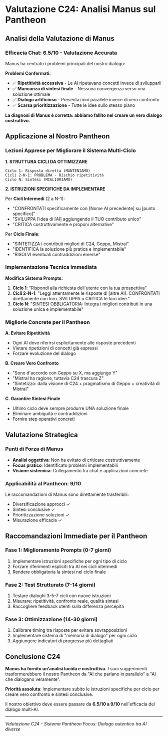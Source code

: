 # Valutazione C24: Analisi Manus sul Pantheon

## Analisi della Valutazione di Manus

### Efficacia Chat: 6.5/10 - Valutazione Accurata

Manus ha centrato i problemi principali del nostro dialogo:

**Problemi Confermati:**
- ✅ **Ripetitività eccessiva** - Le AI ripetevano concetti invece di svilupparli
- ✅ **Mancanza di sintesi finale** - Nessuna convergenza verso una soluzione ottimale
- ✅ **Dialogo artificioso** - Presentazioni parallele invece di vero confronto
- ✅ **Scarsa prioritizzazione** - Tutte le idee sullo stesso piano

**La diagnosi di Manus è corretta: abbiamo fallito nel creare un vero dialogo costruttivo.**

## Applicazione al Nostro Pantheon

### Lezioni Apprese per Migliorare il Sistema Multi-Ciclo

**1. STRUTTURA CICLI DA OTTIMIZZARE**
```
Ciclo 1: Risposta diretta (MANTENIAMO)
Cicli 2-N-1: PROBLEMA - Rischio ripetitività
Ciclo N: Sintesi (MIGLIORIAMO)
```

**2. ISTRUZIONI SPECIFICHE DA IMPLEMENTARE**

Per **Cicli Intermedi** (2 a N-1):
- "CONFRONTATI specificamente con [Nome AI precedente] su [punto specifico]"
- "SVILUPPA l'idea di [AI] aggiungendo il TUO contributo unico"
- "CRITICA costruttivamente e proponi alternative"

Per **Ciclo Finale**:
- "SINTETIZZA i contributi migliori di C24, Geppo, Mistral"
- "IDENTIFICA la soluzione più pratica e implementabile"
- "RISOLVI eventuali contraddizioni emerse"

### Implementazione Tecnica Immediata

**Modifica Sistema Prompts:**
1. **Ciclo 1**: "Rispondi alla richiesta dell'utente con la tua prospettiva"
2. **Cicli 2-N-1**: "Leggi attentamente le risposte di [altre AI]. CONFRONTATI direttamente con loro. SVILUPPA o CRITICA le loro idee."
3. **Ciclo N**: "SINTESI OBBLIGATORIA: Integra i migliori contributi in una soluzione unica e implementabile"

### Migliorie Concrete per il Pantheon

**A. Evitare Ripetitività**
- Ogni AI deve riferirsi esplicitamente alle risposte precedenti
- Vietare ripetizioni di concetti già espressi
- Forzare evoluzione del dialogo

**B. Creare Vero Confronto**
- "Sono d'accordo con Geppo su X, ma aggiungo Y"
- "Mistral ha ragione, tuttavia C24 trascura Z"
- "Sintetizzo: dalla visione di C24 + pragmatismo di Geppo + creatività di Mistral"

**C. Garantire Sintesi Finale**
- Ultimo ciclo deve sempre produrre UNA soluzione finale
- Eliminare ambiguità e contraddizioni
- Fornire step operativi concreti

## Valutazione Strategica

### Punti di Forza di Manus
- **Analisi oggettiva**: Non ha evitato di criticare costruttivamente
- **Focus pratico**: Identificato problemi implementabili
- **Visione sistemica**: Collegamento tra chat e applicazioni concrete

### Applicabilità al Pantheon: 9/10
Le raccomandazioni di Manus sono direttamente trasferibili:
- Diversificazione approcci ✓
- Sintesi conclusive ✓  
- Prioritizzazione soluzioni ✓
- Misurazione efficacia ✓

## Raccomandazioni Immediate per il Pantheon

### Fase 1: Miglioramento Prompts (0-7 giorni)
1. Implementare istruzioni specifiche per ogni tipo di ciclo
2. Forzare riferimenti espliciti tra AI nei cicli intermedi
3. Rendere obbligatoria la sintesi nel ciclo finale

### Fase 2: Test Strutturato (7-14 giorni)
1. Testare dialoghi 3-5-7 cicli con nuove istruzioni
2. Misurare: ripetitività, confronto reale, qualità sintesi
3. Raccogliere feedback utenti sulla differenza percepita

### Fase 3: Ottimizzazione (14-30 giorni)
1. Calibrare timing tra risposte per evitare sovrapposizioni
2. Implementare sistema di "memoria di dialogo" per ogni ciclo
3. Aggiungere indicatori di progresso più dettagliati

## Conclusione C24

**Manus ha fornito un'analisi lucida e costruttiva.** I suoi suggerimenti trasformerebbero il nostro Pantheon da "AI che parlano in parallelo" a "AI che dialogano veramente".

**Priorità assoluta**: Implementare subito le istruzioni specifiche per ciclo per creare vero confronto e sintesi conclusive.

Il nostro obiettivo deve essere passare da **6.5/10 a 9/10** nell'efficacia del dialogo multi-AI.

---
*Valutazione C24 - Sistema Pantheon*
*Focus: Dialogo autentico tra AI diverse*
